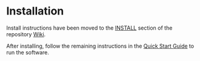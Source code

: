 # Installation

Install instructions have been moved to the [INSTALL](https://github.com/BTCgreen-Network/littlelambocoin-blockchain/wiki/INSTALL) section of the repository [Wiki](https://github.com/BTCgreen-Network/littlelambocoin-blockchain/wiki).

After installing, follow the remaining instructions in the
[Quick Start Guide](https://github.com/BTCgreen-Network/littlelambocoin-blockchain/wiki/Quick-Start-Guide)
to run the software.
